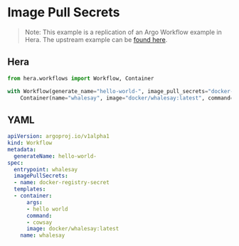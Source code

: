 # Image Pull Secrets

> Note: This example is a replication of an Argo Workflow example in Hera. The upstream example can be [found here](https://github.com/argoproj/argo-workflows/blob/master/examples/image-pull-secrets.yaml).



## Hera

```python
from hera.workflows import Workflow, Container

with Workflow(generate_name="hello-world-", image_pull_secrets="docker-registry-secret", entrypoint="whalesay") as w:
    Container(name="whalesay", image="docker/whalesay:latest", command=["cowsay"], args=["hello world"])
```

## YAML

```yaml
apiVersion: argoproj.io/v1alpha1
kind: Workflow
metadata:
  generateName: hello-world-
spec:
  entrypoint: whalesay
  imagePullSecrets:
  - name: docker-registry-secret
  templates:
  - container:
      args:
      - hello world
      command:
      - cowsay
      image: docker/whalesay:latest
    name: whalesay
```
